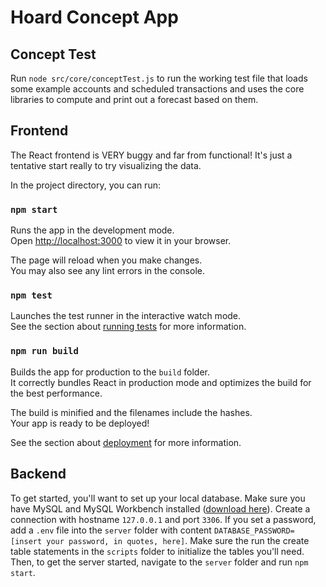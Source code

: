 # Hoard Concept App



## Concept Test

Run `node src/core/conceptTest.js` to run the working test file that loads some example accounts and scheduled transactions and uses the core libraries to compute and print out a forecast based on them.


## Frontend

The React frontend is VERY buggy and far from functional! It's just a tentative start really to try visualizing the data.

In the project directory, you can run:

### `npm start`

Runs the app in the development mode.\
Open [http://localhost:3000](http://localhost:3000) to view it in your browser.

The page will reload when you make changes.\
You may also see any lint errors in the console.

### `npm test`

Launches the test runner in the interactive watch mode.\
See the section about [running tests](https://facebook.github.io/create-react-app/docs/running-tests) for more information.

### `npm run build`

Builds the app for production to the `build` folder.\
It correctly bundles React in production mode and optimizes the build for the best performance.

The build is minified and the filenames include the hashes.\
Your app is ready to be deployed!

See the section about [deployment](https://facebook.github.io/create-react-app/docs/deployment) for more information.

## Backend
To get started, you'll want to set up your local database. Make sure you have MySQL and MySQL Workbench installed ([download here](https://dev.mysql.com/downloads/)). Create a connection with hostname `127.0.0.1` and port `3306`. If you set a password, add a `.env` file into the `server` folder with content `DATABASE_PASSWORD=[insert your password, in quotes, here]`. Make sure the run the create table statements in the `scripts` folder to initialize the tables you'll need. Then, to get the server started, navigate to the `server` folder and run `npm start`.
